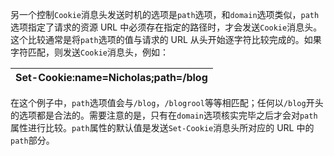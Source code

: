 另一个控制`Cookie`消息头发送时机的选项是`path`选项，和`domain`选项类似，`path`选项指定了请求的资源 URL 中必须存在指定的路径时，才会发送`Cookie`消息头。这个比较通常是将`path`选项的值与请求的 URL 从头开始逐字符比较完成的。如果字符匹配，则发送`Cookie`消息头，例如：

| Set-Cookie:name=Nicholas;path=/blog |
| :--- |


在这个例子中，`path`选项值会与`/blog`，`/blogrool`等等相匹配；任何以`/blog`开头的选项都是合法的。需要注意的是，只有在`domain`选项核实完毕之后才会对`path`属性进行比较。`path`属性的默认值是发送`Set-Cookie`消息头所对应的 URL 中的`path`部分。

